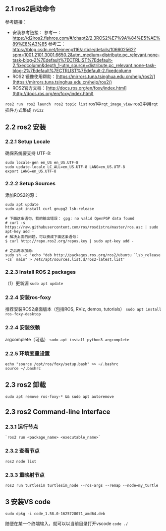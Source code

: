 
## 2.1 ros2启动命令
参考链接：
-   安装参考链接：
参考一：
https://d2lros2.fishros.com/#/chapt2/2.3ROS2%E7%9A%84%E5%AE%89%E8%A3%85
参考二：
https://blog.csdn.net/feimeng116/article/details/106602562?spm=1001.2101.3001.6650.2&utm_medium=distribute.pc_relevant.none-task-blog-2%7Edefault%7ECTRLIST%7Edefault-2.fixedcolumn&depth_1-utm_source=distribute.pc_relevant.none-task-blog-2%7Edefault%7ECTRLIST%7Edefault-2.fixedcolumn
-    ROS2 镜像使用帮助：[https://mirrors.tuna.tsinghua.edu.cn/help/ros2/](https://mirrors.tuna.tsinghua.edu.cn/help/ros2/)
-   ROS2官方文档：[http://docs.ros.org/en/foxy/index.html](http://docs.ros.org/en/foxy/index.html)

`ros2 run `
`ros2 launch `
`ros2 topic list`
ros1中`rqt_image_view` ros2中用`rqt`插件方式集成
`rviz2`
## 2.2 ros2 安装
### 2.2.1 Setup Locale
确保系统要支持 UTF-8:
```
sudo locale-gen en_US en_US.UTF-8
sudo update-locale LC_ALL=en_US.UTF-8 LANG=en_US.UTF-8
export LANG=en_US.UTF-8
```
### 2.2.2 Setup Sources
添加ROS2的源：
```
sudo apt update
sudo apt install curl gnupg2 lsb-release

# 下面这条语句，我的输出错误： gpg: no valid OpenPGP data found
# curl -s https://raw.githubusercontent.com/ros/rosdistro/master/ros.asc | sudo apt-key add -
# 解决上面的问题，可以换成下面这条语句：
$ curl http://repo.ros2.org/repos.key | sudo apt-key add - 

# 之后再添加源:
sudo sh -c 'echo "deb http://packages.ros.org/ros2/ubuntu `lsb_release -cs` main" > /etc/apt/sources.list.d/ros2-latest.list'
```

### 2.2.3 Install ROS 2 packages
（1）更新源
`sudo apt update`
### 2.2.4 安装ros-foxy
推荐安装ROS2桌面版本（包括ROS, RViz, demos, tutorials）
`sudo apt install ros-foxy-desktop`
### 2.2.4 安装依赖
argcomplete（可选）
`sudo apt install python3-argcomplete`
### 2.2.5 环境变量设置
```
echo "source /opt/ros/foxy/setup.bash" >> ~/.bashrc 
source ~/.bashrc
```
## 2.3 ros2 卸载
`sudo apt remove ros-foxy-* && sudo apt autoremove`
## 2.3 ros2 Command-line Interface
### 2.3.1 运行节点
	`ros2 run <package_name> <executable_name>`
### 2.3.2 查看节点
 `ros2 node list`
 ### 2.3.3 重映射节点
 `ros2 run turtlesim turtlesim_node --ros-args --remap --node=my_turtle`
 
 ## 3 安装VS code
 `sudo dpkg -i code_1.58.0-1625728071_amd64.deb`
 
 随便在某一个终端输入，就可以以当前目录打开vscode
 `code ./`